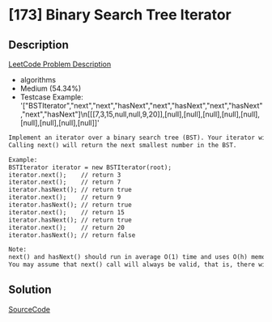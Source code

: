 # [173] Binary Search Tree Iterator

## Description

[LeetCode Problem Description](https://leetcode.com/problems/binary-search-tree-iterator/description/)

* algorithms
* Medium (54.34%)
* Testcase Example:  '["BSTIterator","next","next","hasNext","next","hasNext","next","hasNext","next","hasNext"]\n[[[7,3,15,null,null,9,20]],[null],[null],[null],[null],[null],[null],[null],[null],[null]]'

```md
Implement an iterator over a binary search tree (BST). Your iterator will be initialized with the root node of a BST.
Calling next() will return the next smallest number in the BST.

Example:
BSTIterator iterator = new BSTIterator(root);
iterator.next();    // return 3
iterator.next();    // return 7
iterator.hasNext(); // return true
iterator.next();    // return 9
iterator.hasNext(); // return true
iterator.next();    // return 15
iterator.hasNext(); // return true
iterator.next();    // return 20
iterator.hasNext(); // return false

Note:
next() and hasNext() should run in average O(1) time and uses O(h) memory, where h is the height of the tree.
You may assume that next() call will always be valid, that is, there will be at least a next smallest number in the BST when next() is called.

```

## Solution

[SourceCode](./solution.js)
